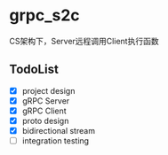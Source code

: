 # grpc_s2c
CS架构下，Server远程调用Client执行函数

## TodoList
- [X] project design
- [X] gRPC Server
- [X] gRPC Client
- [X] proto design
- [X] bidirectional stream
- [ ] integration testing